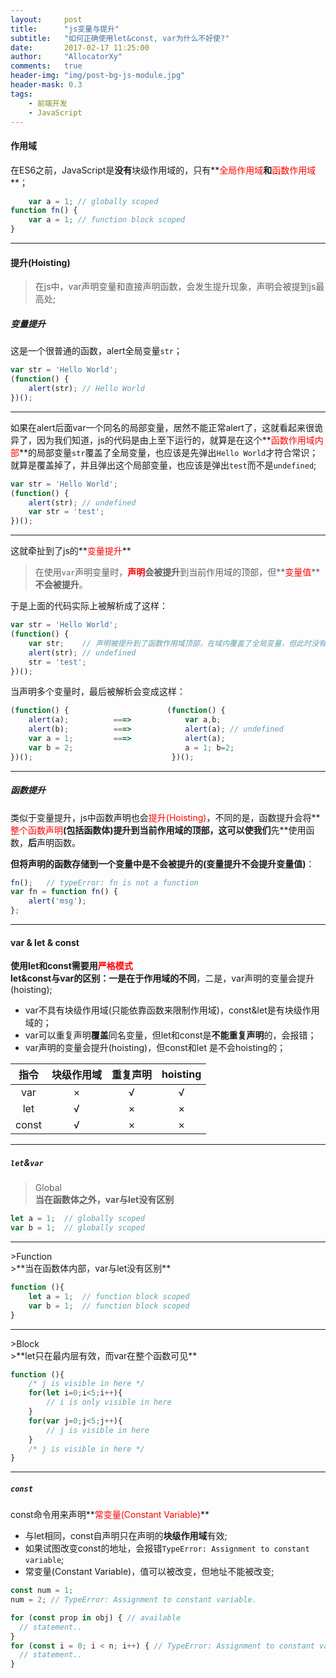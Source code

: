 ```yaml
---
layout:     post
title:      "js变量与提升"
subtitle:   "如何正确使用let&const, var为什么不好使?"
date:       2017-02-17 11:25:00
author:     "AllocatorXy"
comments:   true
header-img: "img/post-bg-js-module.jpg"
header-mask: 0.3
tags:
    - 前端开发
    - JavaScript
---
```


#### 作用域
在ES6之前，JavaScript是**没有**块级作用域的，只有**<font color="red">全局作用域</font>**和**<font color="red">函数作用域</font>**；

```javascript
    var a = 1; // globally scoped
function fn() {
    var a = 1; // function block scoped
}
```
<hr />

#### 提升(Hoisting)
>在js中，var声明变量和直接声明函数，会发生提升现象，声明会被提到js最高处;

##### 变量提升
这是一个很普通的函数，alert全局变量`str`；

```javascript
var str = 'Hello World'; 
(function() { 
    alert(str); // Hello World
})();
```
<hr />

如果在alert后面var一个同名的局部变量，居然不能正常alert了，这就看起来很诡异了，因为我们知道，js的代码是由上至下运行的，就算是在这个**<font color="red">函数作用域内部</font>**的局部变量`str`覆盖了全局变量，也应该是先弹出`Hello World`才符合常识；<br />
就算是覆盖掉了，并且弹出这个局部变量，也应该是弹出`test`而不是`undefined`;

```javascript
var str = 'Hello World'; 
(function() { 
    alert(str); // undefined
    var str = 'test';
})();
```
<hr />

这就牵扯到了js的**<font color="red">变量提升</font>**<br />
>在使用`var`声明变量时，**<font color="red">声明</font>**会被**提升**到当前作用域的顶部，但**<font color="red">变量值</font>****不会被提升**。

于是上面的代码实际上被解析成了这样：

```javascript
var str = 'Hello World'; 
(function() { 
    var str;    // 声明被提升到了函数作用域顶部，在域内覆盖了全局变量，但此时没有被赋值
    alert(str); // undefined
    str = 'test';
})();
```

当声明多个变量时，最后被解析会变成这样：

```js
(function() {                      (function() {
    alert(a);          ===>            var a,b;
    alert(b);          ===>            alert(a); // undefined
    var a = 1;         ===>            alert(a);
    var b = 2;                         a = 1; b=2;
})();                               })();
```
<hr />

##### 函数提升
类似于变量提升，js中函数声明也会<font color="red">提升(Hoisting)</font>，不同的是，函数提升会将**<font color="red">整个函数声明</font>**(包括函数体)提升到当前作用域的顶部，这可以使我们**先**使用函数，**后**声明函数。

**但将声明的函数存储到一个变量中是不会被提升的(变量提升不会提升变量值)**：

```js
fn();   // typeError: fn is not a function
var fn = function fn() {
    alert('msg');
};
```
<hr />

#### var & let & const
**使用let和const需要用<font color="red">严格模式</font>**<br />
**let&const与var的区别：一是在于作用域的不同**，二是，var声明的变量会提升(hoisting);

- var不具有块级作用域(只能依靠函数来限制作用域)，const&let是有块级作用域的；
- var可以重复声明**覆盖**同名变量，但let和const是**不能重复声明**的，会报错；
- var声明的变量会提升(hoisting)，但const和let 是不会hoisting的；

|  指令  |块级作用域|重复声明|hoisting|
| :----: | :------: | :----: |  :---: |
|  var   |    ×     |    √   |    √   |
|  let   |    √     |    ×   |    ×   |
| const  |    √     |    ×   |    ×   |

<hr />

##### `let`&`var`

>Global<br />
>**当在函数体之外，var与let没有区别**

```javascript
let a = 1;  // globally scoped
var b = 1;  // globally scoped
```
<hr />
>Function<br />
>**当在函数体内部，var与let没有区别**

```javascript
function (){
    let a = 1;  // function block scoped
    var b = 1;  // function block scoped
}
```
<hr />
>Block<br />
>**let只在最内层有效，而var在整个函数可见**

```javascript
function (){
    /* j is visible in here */
    for(let i=0;i<5;i++){
        // i is only visible in here
    }
    for(var j=0;j<5;j++){
        // j is visible in here
    }
    /* j is visible in here */
}
```
<hr />

##### `const`
const命令用来声明**<font color="red">常变量(Constant Variable)</font>**<br />

- 与let相同，const自声明只在声明的**块级作用域**有效;
- 如果试图改变const的地址，会报错`TypeError: Assignment to constant variable`;
- 常变量(Constant Variable)，值可以被改变，但地址不能被改变;

```js
const num = 1;
num = 2; // TypeError: Assignment to constant variable.

for (const prop in obj) { // available
  // statement..
}
for (const i = 0; i < n; i++) { // TypeError: Assignment to constant variable.
  // statement..
}
```
